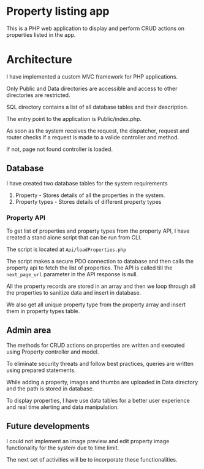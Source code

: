 # Property listing app

This is a PHP web application to display and perform CRUD actions on properties listed in the app.  

# Architecture

I have implemented a custom MVC framework for PHP applications.

Only Public and Data directories are accessible and access to other directories are restricted.

SQL directory contains a list of all database tables and their description.

The entry point to the application is Public/index.php.

As soon as the system receives the request, the dispatcher, request and router checks if a request is made to a valide controller and method.

If not, page not found controller is loaded.

## Database

I have created two database tables for the system requirements

1) Property - Stores details of all the properties in the system.
2) Property types - Stores details of different property types
 
### Property API

To get list of properties and property types from the property API, I have created a stand alone script that can be run from CLI.

The script is located at `Api/loadProperties.php`

The script makes a secure PDO connection to database and then calls the property api to fetch the list of properties. The API is called till the `next_page_url` parameter in the API response is null.

All the property records are stored in an array and then we loop through all the properties to sanitize data and insert in database.

We also get all unique property type from the property array and insert them in property types table.
   
## Admin area

The methods for CRUD actions on properties are written and executed using Property controller and model.

To eliminate security threats and follow best practices, queries are written using prepared statements.

While adding a property, images and thumbs are uploaded in Data directory and the path is stored in database.

To display properties, I have use data tables for a better user experience and real time alerting and data manipulation.  

## Future developments

I could not implement an image preview and edit property image functionality for the system due to time limit.

The next set of activities will be to incorporate these functionalities.